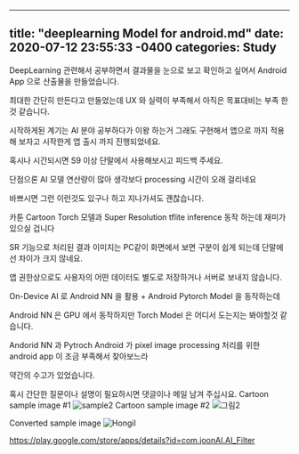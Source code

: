 
---
title: "deeplearning Model for android.md"
date: 2020-07-12 23:55:33 -0400
categories: Study 
---

DeepLearning  관련해서 공부하면서 결과물을 눈으로 보고 확인하고 싶어서 Android App 으로 산출물을 만들었습니다.

최대한 간단히 만든다고 만들었는데 UX 와 실력이 부족해서 아직은 목표대비는 부족 한것 같습니다.



시작하게된 계기는 AI 분야 공부하다가 이왕 하는거 그래도 구현해서 앱으로 까지 적용해 보자고 시작한게 앱 출시 까지 진행되었네요.

혹시나 시간되시면 S9 이상 단말에서  사용해보시고 피드백 주세요.



단점으론 AI 모델 연산량이 많아 생각보다 processing 시간이 오래 걸리네요 



바쁘시면 그런 이런것도 있구나 하고 지나가셔도 괜찮습니다.

카툰 Cartoon Torch 모델과 Super Resolution tflite inference 동작 하는데 재미가 있으실 겁니다

SR 기능으로 처리된 결과 이미지는 PC같이 화면에서 보면 구분이 쉽게 되는데 단말에선 차이가 크지 않네요.



앱 권한상으로도 사용자의 어떤 데이터도 별도로 저장하거나 서버로 보내지 않습니다.

On-Device AI 로 Android NN 을 활용 + Android Pytorch Model 을 동작하는데 

Android NN 은 GPU 에서 동작하지만 Torch Model 은 어디서 도는지는 봐야할것 같습니다.


 


Andorid NN 과 Pytroch Android 가 pixel image processing  처리를 위한 android app 이 조금 부족해서 찾아보느라 

약간의 수고가 있었습니다.



혹시 간단한 질문이나 설명이 필요하시면 댓글이나 메일 남겨 주십시요.
Cartoon sample image #1
![sample2](https://user-images.githubusercontent.com/5698411/87249662-43853600-c49b-11ea-90df-8a5130f756b9.png)
Cartoon sample image #2
![그림2](https://user-images.githubusercontent.com/5698411/87249665-4a13ad80-c49b-11ea-9c0d-4b4814280c19.png)

Converted sample image
![Hongil](https://user-images.githubusercontent.com/5698411/87249669-526be880-c49b-11ea-99d6-1a1d1ce0c172.jpg)



https://play.google.com/store/apps/details?id=com.joonAI.AI_Filter

